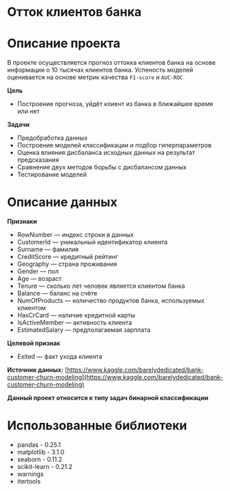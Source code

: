 # Отток клиентов банка

# Описание проекта

В проекте осуществляется прогноз оттокка клиентов банка на основе информации о 10 тысячах клиентов банка. Успеность моделей оценивается на основе метрик качества `F1-score` и `AUC-ROC`

**Цель**

- Построение прогноза, уйдёт клиент из банка в ближайшее время или нет

**Задачи**

- Предобработка данных
- Построение моделей классификации и подбор гиперпараметров
- Оценка влияния дисбаланса исходных данных на результат предсказания
- Сравнение двух методов борьбы с дисбалансом данных
- Тестирование моделей

# Описание данных
**Признаки**
- RowNumber — индекс строки в данных
- CustomerId — уникальный идентификатор клиента
- Surname — фамилия
- CreditScore — кредитный рейтинг
- Geography — страна проживания
- Gender — пол
- Age — возраст
- Tenure — сколько лет человек является клиентом банка
- Balance — баланс на счёте
- NumOfProducts — количество продуктов банка, используемых клиентом
- HasCrCard — наличие кредитной карты
- IsActiveMember — активность клиента
- EstimatedSalary — предполагаемая зарплата

**Целевой признак**
- Exited — факт ухода клиента

**Источник данных:** [https://www.kaggle.com/barelydedicated/bank-customer-churn-modeling](https://www.kaggle.com/barelydedicated/bank-customer-churn-modeling)

**Данный проект относится к типу задач бинарной классификации**

# Использованные библиотеки

- pandas - 0.25.1
- matplotlib - 3.1.0
- seaborn - 0.11.2
- scikit-learn - 0.21.2
- warnings
- itertools
